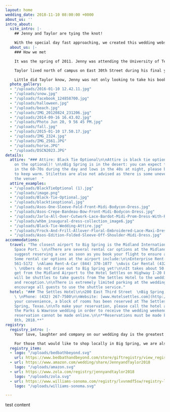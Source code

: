 ```yaml
---
layout: home
wedding_date: 2018-11-10 08:00:00 +0000
about_us: ''
intro_about:
  site_intro: |-
    ## Jenny and Taylor are tying the knot!

    With the special day fast approaching, we created this wedding website to provide our friends and family with all the important details about our wedding. We cannot wait to celebrate this moment of our lives with you.
  about_us: |-
    ### How we met

    It was the spring of 2011. Jenny was attending the University of Texas while living in a cozy house north of the campus. For the upcoming semester, she had signed up for Cellular Biology but still needed the textbook. While tending to her garden, Jenny met one of her next-door neighbors. After hearing about her upcoming schedule, he mentioned that his roommate kept all of his old books including the one that Jenny needed. Without hesitation, he freely volunteered his roommate’s book to her. With textbook in hand, she was ready. Weeks passed and the halfway mark of the semester neared. Midterms were on her doorstep but Jenny had yet to meet the book’s owner. Nevertheless, she decided to ask for help for her upcoming exam.

    Taylor lived north of campus on East 30th Street during his final years of college at the University of Texas. He was studying neurobiology and government and spent a lot of his time in the library. As a result, Taylor had never met any of his neighbors. Even still, he always noticed the girl next door who played with her dog in her front yard. He also noticed that his textbook collection seemed to be getting smaller and smaller. Right when he was about to investigate, there was a knock at the door. Taylor’s neighbor had come to ask for advice about Cellular Biology and confessed that she took his textbook.

    Little did Taylor know, Jenny was not only looking to take his books but also would end up taking his heart.
  photo_gallery:
  - "/uploads/2016-01-10 12.42.11.jpg"
  - "/uploads/snow.jpg"
  - "/uploads/facebook_124858700.jpg"
  - "/uploads/halloween.jpg"
  - "/uploads/beach.jpg"
  - "/uploads/IMG_20120824_231206.jpg"
  - "/uploads/2014-09-16 16.43.02.jpg"
  - "/uploads/Photo Jun 20, 9 56 45 PM.jpg"
  - "/uploads/fall.jpg"
  - "/uploads/2015-01-10 17.50.17.jpg"
  - "/uploads/IMG_2324.jpg"
  - "/uploads/IMG_2561.JPG"
  - "/uploads/horse.JPG"
  - "/uploads/DSCN2023.JPG"
details:
  attire: "### Attire: Black Tie Optional\n\nAttire is black tie optional (emphasis
    on the optional)! \n\nBig Spring is in the desert: you can expect temperatures
    in the 60-70s during the day and lows in the 40s at night, please bring a coat
    to keep warm. Stilettos are also not advised as there is some uneven terrain at
    the venue!  "
  attire_examples:
  - "/uploads/BlackTieOptional (1).jpg"
  - "/uploads/image.png"
  - "/uploads/Black-Tie-Optional.jpg"
  - "/uploads/blacktieoptional.jpg"
  - "/uploads/Asos-One-Sleeve-Fold-Front-Midi-Bodycon-Dress.jpg"
  - "/uploads/Asos-Crepe-Bandeau-Bow-Front-Midi-Bodycon-Dress.jpg"
  - "/uploads/Jarlo-All-Over-Cutwork-Lace-Bardot-Midi-Prom-Dress-With-Ruffle-Hem.jpg"
  - "/uploads/whbm_inaugural-dress-collection_image6.jpg"
  - "/uploads/Black-Tie-Wedding-Attire.jpg"
  - "/uploads/Frock-And-Frill-Allover-Floral-Embroidered-Lace-Maxi-Dress-With-Flutter-Sleeve-315x352.jpg"
  - "/uploads/Asos-Edition-Folded-Sleeve-Off-Shoulder-Midi-Dress.jpg"
accommodations:
  travel: "The closest airport to Big Spring is the Midland International Air and
    Space Port. \n\nThere are several rental car options at the Midland Airport. We
    suggest reserving a car as soon as you book your flight to ensure availability.
    Some rental car options at the airport include:\n\nEnterprise Rent-A-Car (432)
    561-5172  \nAlamo Rent-A-Car (844) 370-1077  \nAvis Car Rental (432) 563-0910
    \ \nUbers do not drive out to Big Spring yet!\n\nIt takes about 50 minutes to
    get from the Midland Airport to the Hotel Settles on Highway I-20 East.\n\nThere
    will be shuttles to take guests from The Settles Hotel to the wedding ceremony
    and reception.\n\nThere is extremely limited parking at the wedding site, so we
    encourage all guests to use the shuttle service."
  hotel: "### The Settles Hotel\n\n200 East Third Street  \nBig Spring, Texas 79720
    \ \nPhone: (432) 267-7500\n\nWebsite: [www.Hotelsettles.com](http://www.hotelsettles.com)\n\nFor
    your convenience, a block of rooms has been reserved at The Settles Hotel in Big
    Spring, Texas.\n\nTo make your reservation, please call the hotel and mention
    the Parks & Wawrose wedding in order to receive the wedding weekend rate. The
    reservation cannot be made online.\n\n**Reservations must be made by September
    8th, 2018.**"
registry:
  registry_intro: |-
    Your love, laughter and company on our wedding day is the greatest gift of all. However, should you wish to help us celebrate with a gift, a registry is held at the stores below.

    For those that would like to shop locally in Big Spring, we are also registered at [Dazzling Decor](https://goo.gl/maps/UQtLXimCy2v).
  registry_item:
  - logo: "/uploads/bedbathbeyond.svg"
    url: https://www.bedbathandbeyond.com/store/giftregistry/view_registry_guest.jsp?registryId=546012063&eventType=Wedding&pwsurl=
  - url: https://www.amazon.com/wedding/share/JennyandTaylor2018
    logo: "/uploads/amazon.svg"
  - url: https://www.zola.com/registry/jennyandtaylor2018
    logo: "/uploads/zola.svg"
  - url: https://www.williams-sonoma.com/registry/lvvnmdf5sw/registry-list.html
    logo: "/uploads/williams-sonoma.svg"

---
```

test content